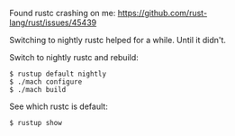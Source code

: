 Found rustc crashing on me:
https://github.com/rust-lang/rust/issues/45439 

Switching to nightly rustc helped for a while. Until it didn't.

Switch to nightly rustc and rebuild:

    $ rustup default nightly
    $ ./mach configure
    $ ./mach build

See which rustc is default:

    $ rustup show

